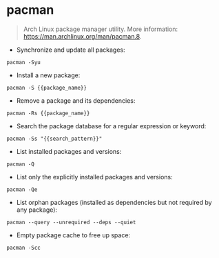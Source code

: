 # pacman

> Arch Linux package manager utility.
> More information: <https://man.archlinux.org/man/pacman.8>.

- Synchronize and update all packages:

`pacman -Syu`

- Install a new package:

`pacman -S {{package_name}}`

- Remove a package and its dependencies:

`pacman -Rs {{package_name}}`

- Search the package database for a regular expression or keyword:

`pacman -Ss "{{search_pattern}}"`

- List installed packages and versions:

`pacman -Q`

- List only the explicitly installed packages and versions:

`pacman -Qe`

- List orphan packages (installed as dependencies but not required by any package):

`pacman --query --unrequired --deps --quiet`

- Empty package cache to free up space:

`pacman -Scc`
